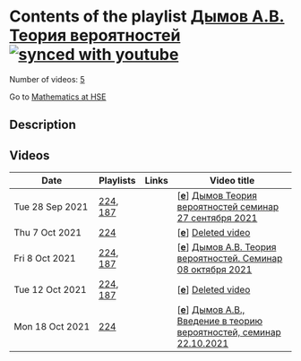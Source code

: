 # Contents of the playlist [Дымов А.В. Теория вероятностей](https://www.youtube.com/playlist?list=PLq3E5oubNNoDoN9OpaxoUVZVyl25iilqq)[![synced with youtube](https://img.shields.io/github/last-commit/mathphysschool/mathphysschool.github.io/autoupdate1?label=synced%20with%20youtube)](#)

Number of videos: [5](#videos)

Go to [Mathematics at HSE](../README.md)

## Description



## Videos

|Date|Playlists|Links|Video title|
|---|---|---|---|
| Tue&nbsp;28&nbsp;Sep&nbsp;2021 | [224](../playlists/224 "Дымов А.В. Теория вероятностей"), [187](../playlists/187 "Теория вероятностей, бак3, осень 2021") |  | [[**e**](https://studio.youtube.com/video/NhZGe7Fm_o4/edit "Edit")] [Дымов Теория вероятностей семинар  27 сентября 2021](https://www.youtube.com/watch?v=NhZGe7Fm_o4&list=PLq3E5oubNNoDoN9OpaxoUVZVyl25iilqq) |
| Thu&nbsp;7&nbsp;Oct&nbsp;2021 | [224](../playlists/224 "Дымов А.В. Теория вероятностей") |  | [[**e**](https://studio.youtube.com/video/e2jCOzJxpW4/edit "Edit")] [Deleted video](https://www.youtube.com/watch?v=e2jCOzJxpW4&list=PLq3E5oubNNoDoN9OpaxoUVZVyl25iilqq "This video is unavailable.") |
| Fri&nbsp;8&nbsp;Oct&nbsp;2021 | [224](../playlists/224 "Дымов А.В. Теория вероятностей"), [187](../playlists/187 "Теория вероятностей, бак3, осень 2021") |  | [[**e**](https://studio.youtube.com/video/EAqhE9yyiMQ/edit "Edit")] [Дымов А.В. Теория вероятностей. Семинар 08 октября 2021](https://www.youtube.com/watch?v=EAqhE9yyiMQ&list=PLq3E5oubNNoDoN9OpaxoUVZVyl25iilqq) |
| Tue&nbsp;12&nbsp;Oct&nbsp;2021 | [224](../playlists/224 "Дымов А.В. Теория вероятностей"), [187](../playlists/187 "Теория вероятностей, бак3, осень 2021") |  | [[**e**](https://studio.youtube.com/video/V0Yp3Y5aG-g/edit "Edit")] [Deleted video](https://www.youtube.com/watch?v=V0Yp3Y5aG-g&list=PLq3E5oubNNoDoN9OpaxoUVZVyl25iilqq "This video is unavailable.") |
| Mon&nbsp;18&nbsp;Oct&nbsp;2021 | [224](../playlists/224 "Дымов А.В. Теория вероятностей") |  | [[**e**](https://studio.youtube.com/video/oiTYLgP9aRM/edit "Edit")] [Дымов А.В., Введение в теорию вероятностей, семинар 22.10.2021](https://www.youtube.com/watch?v=oiTYLgP9aRM&list=PLq3E5oubNNoDoN9OpaxoUVZVyl25iilqq "A. Dymov. Markov Chains.") |
